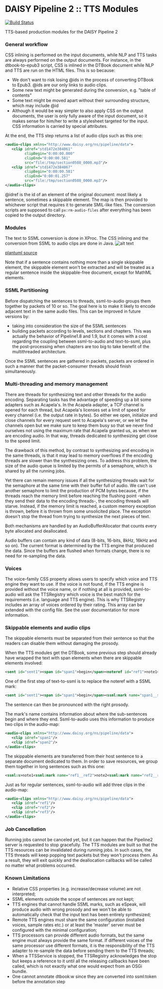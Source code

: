 DAISY Pipeline 2 :: TTS Modules
===============================

[![Build Status](https://travis-ci.org/daisy/pipeline-mod-tts.png?branch=master)](https://travis-ci.org/daisy/pipeline-mod-tts)

TTS-based production modules for the DAISY Pipeline 2


### General workflow

CSS inlining is performed on the input documents, while NLP and TTS tasks are always performed on the output documents. For instance, in the dtbook-to-epub3 script, CSS is inlined in the DTBook document while NLP and TTS are run on the HTML files.
This is so because:
- We don't want to risk losing @ids in the process of converting DTBook to Epub3. @ids are our only links to audio clips.
- Some new text might be generated during the conversion, e.g. "table of contents"
- Some text might be moved apart without their surrounding structure, which may include @id
- Although it would be way simpler to also apply CSS on the output documents, the user is only fully aware of the input document, so it makes sense for him/her to write a stylesheet targeted for the input. CSS information is carried by special attributes.

At the end, the TTS step returns a list of audio clips such as this one:

```xml
<audio-clips xmlns="http://www.daisy.org/ns/pipeline/data">
   <clip idref="std1472e384061"
         clipBegin="0:00:00.000"
         clipEnd="0:00:00.581"
         src="file:/tmp/section0508_0000.mp3"/>
   <clip idref="std1472e384067"
         clipBegin="0:00:00.581"
         clipEnd="0:00:01.257"
         src="file:/tmp/section0508_0000.mp3"/>
</audio-clips>
```

@idref is the id of an element of the original document: most likely a sentence, sometimes a skippable element. The map is then provided to whichever script that requires it to generate SMIL-like files. The conversion scripts are supposed to call `px:rm-audio-files` after everything has been copied to the output directory.

### Modules

The text to SSML conversion is done in XProc. The CSS inlining and the conversion from SSML to audio clips are done in Java.
![alt text](tts.png)

[plantuml source](tts.uml)

Note that if a sentence contains nothing more than a single skippable element, the skippable element won't be extracted and will be treated as a regular sentence inside the skippable-free document, except for MathML elements.

### SSML Partitioning

Before dispatching the sentences to threads, ssml-to-audio groups them together by packets of 10 or so. The goal here is to make it likely to encode adjacent text in the same audio files. This can be improved in future versions by:
- taking into consideration the size of the SSML sentences
- building packets according to levels, sections and chapters. This was actually the behavior of Pipeline1.8 and 1.9, but it comes with a cost regarding the coupling between ssml-to-audio and text-to-ssml, plus the post-processing when chapters are too big to take benefit of the multithreaded architecture.

Once the SSML sentences are gathered in packets, packets are ordered in such a manner that the packet-consumer threads should finish simultaneously.

### Multi-threading and memory management

There are threads for synthesizing text and other threads for the audio encoding. Separating tasks has the advantage of speeding up a bit some adapters such as Acapela's. In the Acapela adapter, a TCP channel is opened for each thread, but Acapela's licenses set a limit of speed for every channel (i.e. the output rate in bytes). So either we open, initialize and close channels for every request sent to Acapela's server, or we let the channels open but we make sure to keep them busy so that we never find ourselves not using the maximum rate that Acapela granted us, as when we are encoding audio. In that way, threads dedicated to synthesizing get close to the speed limit.

The drawback of this method, by contrast to synthesizing and encoding in the same threads, is that it may lead to memory overflows if the encoding threads are slower than the synthesizing ones. To address this problem, the size of the audio queue is limited by the permits of a semaphore, which is shared by all the running jobs.

Yet there can remain memory issues if all the synthesizing threads wait for the semaphore at the same time with their buffer full of audio. We can't use another semaphore to limit the production of PCM bytes because, if the threads reach the memory limit before reaching the flushing point -when they send their data to the encoding threads-, the encoding threads will starve. Instead, if the memory limit is reached, a custom memory exception is thrown, before it is thrown from some unsolicited place. The exception doesn't stop the thread from trying to synthesize the next pieces of text.

Both mechanisms are handled by an AudioBufferAllocator that counts every byte allocated and deallocated.

Audio buffers can contain any kind of data (8-bits, 16-bits, 8kHz, 16kHz and so on). The current format is determined by the TTS engine that produced the data. Since the buffers are flushed when formats change, there is no need for re-sampling the data.

### Voices

The voice-family CSS property allows users to specify which voice and TTS engine they want to use. If the voice is not found, if the TTS engine is provided without the voice name, or if nothing at all is provided, ssml-to-audio will ask the TTSRegistry which voice is the best match for the requirements (i.e. language and TTS engine). This is why TTSRegistry includes an array of voices ordered by their rating. This array can be extended with the config file. See the user documentation for more information.

### Skippable elements and audio clips

The skippable elements must be separated from their sentence so that the readers can disable them without damaging the prosody.

When the TTS modules get the DTBook, some previous step should already have wrapped the text with span elements when there are skippable elements involved:
```xml
<sent id="sent1"><span id="span1">begin</span><noteref id="ref1">note1</noteref><span id="span2">end</span></sent>"
```

One of the first step of text-to-ssml is to replace the noteref with a SSML mark:
```xml
<sent id="sent1"><span id="span1">begin</span><ssml:mark name="span1__span2"><span id="span2">end</span></sent>"
```

The sentence can then be pronounced with the right prosody.

The mark's name contains information about where the sub-sentences begin and where they end. Ssml-to-audio uses this information to produce two clips in the audio-map:
```xml
<audio-clips xmlns="http://www.daisy.org/ns/pipeline/data">
   <clip idref="span1"/>
   <clip idref="span2"/>
</audio-clips>
```

The skippable elements are transferred from their host sentence to a separate document dedicated to them. In order to save resources, we group them together in long sentences such as this one:
```xml
<ssml:s>note1<ssml:mark name="ref1__ref2">note2<ssml:mark name="ref2__ref3">note3</ssml:s>"
```

Just as for regular sentences, ssml-to-audio will add three clips in the audio-map:
```xml
<audio-clips xmlns="http://www.daisy.org/ns/pipeline/data">
   <clip idref="ref1"/>
   <clip idref="ref2"/>
   <clip idref="ref3"/>
</audio-clips>
```

### Job Cancellation

Running jobs cannot be canceled yet, but it can happen that the Pipeline2 server is requested to stop gracefully. The TTS modules are built so that the TTS resources can be invalidated during running jobs. In such cases, the TTS threads will keep popping text packets but they won't process them. As a result, they will exit quickly and the deallocation callbacks will be called no matter what problems occurred.

### Known Limitations

- Relative CSS properties (e.g. increase/decrease volume) are not interpreted;
- SSML elements outside the scope of sentences are not kept;
- TTS engines that cannot handle SSML marks, such as eSpeak, will produce audio with wrong prosody and we won't be able to automatically check that the input text has been entirely synthesized;
- Remote TTS engines must share the same configuration (installed voices, sample rates etc.) or at least the 'master' server must be configured with the minimal configuration;
- TTS processors can provide different audio formats, but the same engine must always provide the same format. If different voices of the same processor use different formats, it is the responsibility of the TTS adapter to re-sample the data before sending them to the TTS threads;
- When a TTSService is stopped, the TTSRegistry acknowledges the stop but keeps a reference to it until all the releasing callbacks have been called, which is not exactly what one would expect from an OSGi bundle.
- One cannot annotate dtbook:w since they are converted into ssml:token before the annotation step